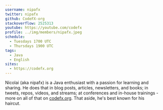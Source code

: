 ```yaml
---
username: nipafx
twitter: nipafx
github: CodeFX-org
stackoverflow: 2525313
youtube: https://youtube.com/codefx
profile: ../img/members/nipafx.jpeg
schedule:
  - Tuesdays 1700 UTC
  - Thursdays 1900 UTC
tags:
  - Java
  - English
sites:
  - https://codefx.org
---
```


Nicolai (aka nipafx) is a Java enthusiast with a passion for learning and sharing.
He does that in blog posts, articles, newsletters, and books; in tweets, repos, videos, and streams; at conferences and in-house trainings - more on all of that on [codefx.org](https://codefx.org).
That aside, he's best known for his haircut.
